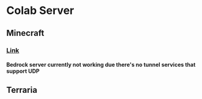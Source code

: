 # Colab Server

## Minecraft
### [Link](https://colab.research.google.com/github/tungdo0602/Minecraft-Server-Colab/blob/main/Minecraft_Server.ipynb)
#### Bedrock server currently not working due there's no tunnel services that support UDP
## Terraria
